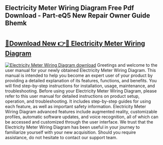 ## Electricity Meter Wiring Diagram Free Pdf Download - Part-eQ5 New Repair Owner Guide Bhemk

# <h2><a href="http://dfhkjo6.blite.top/?on=Electricity+Meter+Wiring+Diagram">🔗Download New 👉🔴 Electricity Meter Wiring Diagram</a></h2>

[![Electricity Meter Wiring Diagram download](https://i.imgur.com/lujVjoI.png)](http://dfhkjo6.blite.top/?on=Electricity+Meter+Wiring+Diagram)
Greetings and welcome to the user manual for your newly obtained Electricity Meter Wiring Diagram. This manual is intended to help you become an expert user of your product by providing a detailed explanation of its features, functions, and benefits. You will find step-by-step instructions for installation, usage, maintenance, and troubleshooting. Before using your Electricity Meter Wiring Diagram, please refer to this user manual for detailed instructions on product setup, operation, and troubleshooting. It includes step-by-step guides for using each feature, as well as important safety information. Electricity Meter Wiring Diagram advanced features include augmented reality, customizable profiles, automatic software updates, and voice recognition, all of which can be accessed and customized through the user interface. We trust that the Electricity Meter Wiring Diagram has been useful in your journey to familiarize yourself with your new acquisition. Should you require assistance, do not hesitate to contact our support team.
